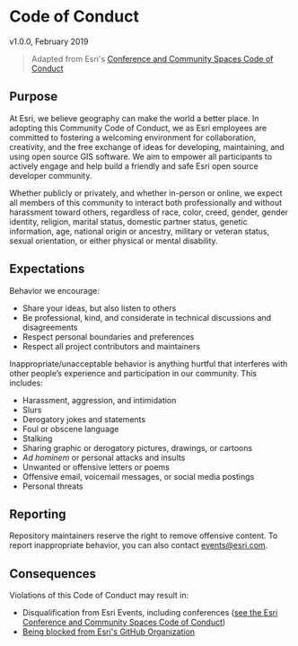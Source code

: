 # Code of Conduct

v1.0.0, February 2019

> Adapted from Esri's [Conference and Community Spaces Code of Conduct](https://www.esri.com/en-us/about/events/code-of-conduct)

## Purpose

At Esri, we believe geography can make the world a better place. In adopting this Community Code of Conduct, we as Esri employees are committed to fostering a welcoming environment for collaboration, creativity, and the free exchange of ideas for developing, maintaining, and using open source GIS software. We aim to empower all participants to actively engage and help build a friendly and safe Esri open source developer community.

Whether publicly or privately, and whether in-person or online, we expect all members of this community to interact both professionally and without harassment toward others, regardless of race, color, creed, gender, gender identity, religion, marital status, domestic partner status, genetic information, age, national origin or ancestry, military or veteran status, sexual orientation, or either physical or mental disability.

## Expectations

Behavior we encourage:

- Share your ideas, but also listen to others
- Be professional, kind, and considerate in technical discussions and disagreements
- Respect personal boundaries and preferences
- Respect all project contributors and maintainers

Inappropriate/unacceptable behavior is anything hurtful that interferes with other people’s experience and participation in our community. This includes:

- Harassment, aggression, and intimidation
- Slurs
- Derogatory jokes and statements
- Foul or obscene language
- Stalking
- Sharing graphic or derogatory pictures, drawings, or cartoons
- _Ad hominem_ or personal attacks and insults
- Unwanted or offensive letters or poems
- Offensive email, voicemail messages, or social media postings
- Personal threats

## Reporting

Repository maintainers reserve the right to remove offensive content. To report inappropriate behavior, you can also contact [events@esri.com](mailto:events@esri.com).

## Consequences

Violations of this Code of Conduct may result in:
  * Disqualification from Esri Events, including conferences ([see the Esri Conference and Community Spaces Code of Conduct](https://www.esri.com/en-us/about/events/code-of-conduct))
  * [Being blocked from Esri's GitHub Organization](https://help.github.com/articles/blocking-a-user-from-your-organization/)
